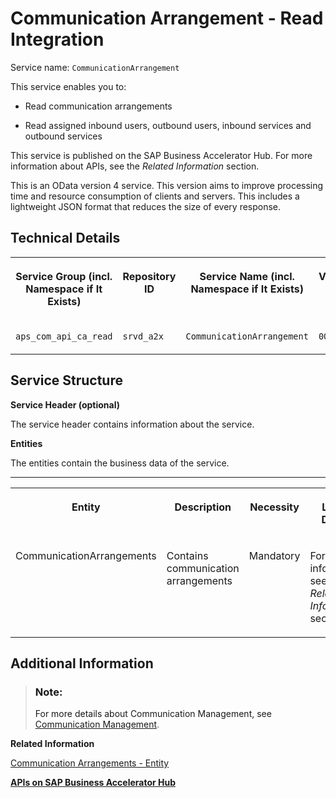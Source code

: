 <!-- loio3ccd9a56e00441de93d8b519861dc56d -->

# Communication Arrangement - Read Integration



Service name: `CommunicationArrangement`

This service enables you to:

-   Read communication arrangements

-   Read assigned inbound users, outbound users, inbound services and outbound services


This service is published on the SAP Business Accelerator Hub. For more information about APIs, see the *Related Information* section.

This is an OData version 4 service. This version aims to improve processing time and resource consumption of clients and servers. This includes a lightweight JSON format that reduces the size of every response.



<a name="loio3ccd9a56e00441de93d8b519861dc56d__section_ozh_cvx_clb"/>

## Technical Details


<table>
<tr>
<th valign="top">

Service Group \(incl. Namespace if It Exists\)

</th>
<th valign="top">

Repository ID

</th>
<th valign="top">

Service Name \(incl. Namespace if It Exists\)

</th>
<th valign="top">

Version

</th>
</tr>
<tr>
<td valign="top">

`aps_com_api_ca_read`

</td>
<td valign="top">

`srvd_a2x`

</td>
<td valign="top">

`CommunicationArrangement`

</td>
<td valign="top">

`0001`

</td>
</tr>
</table>



<a name="loio3ccd9a56e00441de93d8b519861dc56d__section_ct2_xxx_clb"/>

## Service Structure

**Service Header \(optional\)**

The service header contains information about the service.

**Entities**

The entities contain the business data of the service.

****


<table>
<tr>
<th valign="top">

Entity

</th>
<th valign="top">

Description

</th>
<th valign="top">

Necessity

</th>
<th valign="top">

Link to Details

</th>
</tr>
<tr>
<td valign="top">

CommunicationArrangements

</td>
<td valign="top">

Contains communication arrangements

</td>
<td valign="top">

Mandatory

</td>
<td valign="top">

For more information, see the *Related Information* section.

</td>
</tr>
</table>



<a name="loio3ccd9a56e00441de93d8b519861dc56d__section_znk_jzx_clb"/>

## Additional Information

> ### Note:  
> For more details about Communication Management, see [Communication Management](../50-administration-and-ops/communication-management-2e84a10.md).

**Related Information**  


[Communication Arrangements - Entity](communication-arrangements-entity-26253af.md)

[**APIs on SAP Business Accelerator Hub**](https://help.sap.com/docs/SAP_S4HANA_CLOUD/0f69f8fb28ac4bf48d2b57b9637e81fa/1e60f14bdc224c2c975c8fa8bcfd7f3f.html?version=2308.500)

